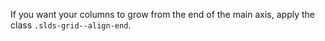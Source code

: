 If you want your columns to grow from the end of the main axis, apply the class `.slds-grid--align-end`.
